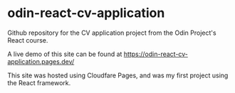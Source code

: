 # odin-react-cv-application
Github repository for the CV application project from the Odin Project's React course.

A live demo of this site can be found at https://odin-react-cv-application.pages.dev/

This site was hosted using Cloudfare Pages, and was my first project using the React framework. 
